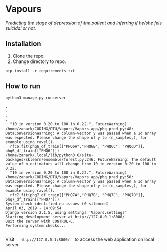 # Vapours

*Predicting the stage of depression of the patient and inferring if he/she fels suicidal or not.*

## Installation

1. Clone the repo.
2. Change directory to repo.

```
pip install -r requirements.txt
```

## How to run

```
python3 manage.py runserver
```

```
.
.
.
.
  "10 in version 0.20 to 100 in 0.22.", FutureWarning)
/home/zanark/CODING/DTU/Vapors/Vapors_app/phq_pred.py:48: DataConversionWarning: A column-vector y was passed when a 1d array was expected. Please change the shape of y to (n_samples,), for example using ravel().
  rfc6.fit(phq6_df_train[["PHQ6A","PHQ6B", "PHQ6C", "PHQ6D"]], phq6_df_train[["PHQ6"]])
/home/zanark/.local/lib/python3.6/site-packages/sklearn/ensemble/forest.py:246: FutureWarning: The default value of n_estimators will change from 10 in version 0.20 to 100 in 0.22.
  "10 in version 0.20 to 100 in 0.22.", FutureWarning)
/home/zanark/CODING/DTU/Vapors/Vapors_app/phq_pred.py:50: DataConversionWarning: A column-vector y was passed when a 1d array was expected. Please change the shape of y to (n_samples,), for example using ravel().
  rfc7.fit(phq7_df_train[["PHQ7A","PHQ7B", "PHQ7C", "PHQ7D"]], phq7_df_train[["PHQ7"]])
System check identified no issues (0 silenced).
April 03, 2019 - 14:09:54
Django version 2.1.5, using settings 'Vapors.settings'
Starting development server at http://127.0.0.1:8000/
Quit the server with CONTROL-C.
Performing system checks...


```

Visit &nbsp;&nbsp;&nbsp; ` http://127.0.0.1:8000/ `  &nbsp;&nbsp; to access the web application on local server.